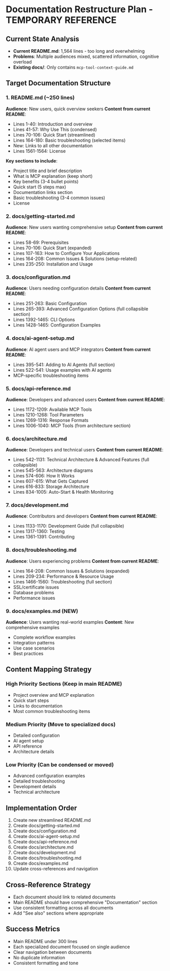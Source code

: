 # Documentation Restructure Plan - TEMPORARY REFERENCE

## Current State Analysis
- **Current README.md**: 1,564 lines - too long and overwhelming
- **Problems**: Multiple audiences mixed, scattered information, cognitive overload
- **Existing docs/**: Only contains `mcp-tool-context-guide.md`

## Target Documentation Structure

### 1. README.md (~250 lines)
**Audience**: New users, quick overview seekers
**Content from current README**:
- Lines 1-40: Introduction and overview
- Lines 41-57: Why Use This (condensed)
- Lines 70-106: Quick Start (streamlined)
- Lines 164-180: Basic troubleshooting (selected items)
- New: Links to all other documentation
- Lines 1561-1564: License

**Key sections to include**:
- Project title and brief description
- What is MCP explanation (keep short)
- Key benefits (3-4 bullet points)
- Quick start (5 steps max)
- Documentation links section
- Basic troubleshooting (3-4 common issues)
- License

### 2. docs/getting-started.md
**Audience**: New users wanting comprehensive setup
**Content from current README**:
- Lines 58-69: Prerequisites
- Lines 70-106: Quick Start (expanded)
- Lines 107-163: How to Configure Your Applications
- Lines 164-208: Common Issues & Solutions (setup-related)
- Lines 235-250: Installation and Usage

### 3. docs/configuration.md
**Audience**: Users needing configuration details
**Content from current README**:
- Lines 251-263: Basic Configuration
- Lines 265-393: Advanced Configuration Options (full collapsible section)
- Lines 1392-1465: CLI Options
- Lines 1428-1465: Configuration Examples

### 4. docs/ai-agent-setup.md
**Audience**: AI agent users and MCP integrators
**Content from current README**:
- Lines 395-541: Adding to AI Agents (full section)
- Lines 522-541: Usage examples with AI agents
- MCP-specific troubleshooting items

### 5. docs/api-reference.md
**Audience**: Developers and advanced users
**Content from current README**:
- Lines 1172-1209: Available MCP Tools
- Lines 1210-1268: Tool Parameters
- Lines 1269-1316: Response Formats
- Lines 1006-1040: MCP Tools (from architecture section)

### 6. docs/architecture.md
**Audience**: Developers and technical users
**Content from current README**:
- Lines 542-1131: Technical Architecture & Advanced Features (full collapsible)
- Lines 545-563: Architecture diagrams
- Lines 574-606: How It Works
- Lines 607-615: What Gets Captured
- Lines 616-833: Storage Architecture
- Lines 834-1005: Auto-Start & Health Monitoring

### 7. docs/development.md
**Audience**: Contributors and developers
**Content from current README**:
- Lines 1133-1170: Development Guide (full collapsible)
- Lines 1317-1360: Testing
- Lines 1361-1391: Contributing

### 8. docs/troubleshooting.md
**Audience**: Users experiencing problems
**Content from current README**:
- Lines 164-208: Common Issues & Solutions (expanded)
- Lines 209-234: Performance & Resource Usage
- Lines 1466-1560: Troubleshooting (full section)
- SSL/certificate issues
- Database problems
- Performance issues

### 9. docs/examples.md (NEW)
**Audience**: Users wanting real-world examples
**Content**: New comprehensive examples
- Complete workflow examples
- Integration patterns
- Use case scenarios
- Best practices

## Content Mapping Strategy

### High Priority Sections (Keep in main README)
- Project overview and MCP explanation
- Quick start steps
- Links to documentation
- Most common troubleshooting items

### Medium Priority (Move to specialized docs)
- Detailed configuration
- AI agent setup
- API reference
- Architecture details

### Low Priority (Can be condensed or moved)
- Advanced configuration examples
- Detailed troubleshooting
- Development details
- Technical architecture

## Implementation Order
1. Create new streamlined README.md
2. Create docs/getting-started.md
3. Create docs/configuration.md
4. Create docs/ai-agent-setup.md
5. Create docs/api-reference.md
6. Create docs/architecture.md
7. Create docs/development.md
8. Create docs/troubleshooting.md
9. Create docs/examples.md
10. Update cross-references and navigation

## Cross-Reference Strategy
- Each document should link to related documents
- Main README should have comprehensive "Documentation" section
- Use consistent formatting across all documents
- Add "See also" sections where appropriate

## Success Metrics
- Main README under 300 lines
- Each specialized document focused on single audience
- Clear navigation between documents
- No duplicate information
- Consistent formatting and tone
